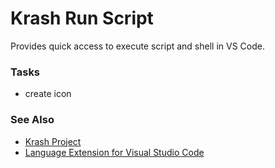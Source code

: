 Krash Run Script
================

Provides quick access to execute script and shell in VS Code.

### Tasks

 - create icon

### See Also

 - [Krash Project](https://github.com/CraicOverflow89/Krash)
 - [Language Extension for Visual Studio Code](https://github.com/CraicOverflow89/VSC-Krash-Language)